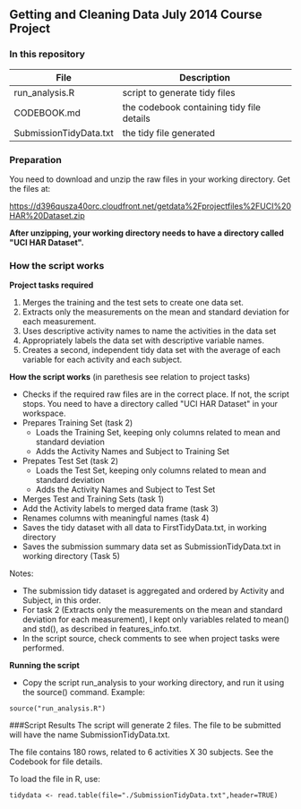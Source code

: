 ## Getting and Cleaning Data July 2014 Course Project

### In this repository

File | Description
------------- | ----------------------------------
run_analysis.R | script to generate tidy files
CODEBOOK.md | the codebook containing tidy file details
SubmissionTidyData.txt | the tidy file generated


### Preparation

You need to download and unzip the raw files in your working directory. Get the
files at:

https://d396qusza40orc.cloudfront.net/getdata%2Fprojectfiles%2FUCI%20HAR%20Dataset.zip 

**After unzipping, your working directory needs to have a directory called 
"UCI HAR Dataset".**


### How the script works

**Project tasks required**

1. Merges the training and the test sets to create one data set.
2. Extracts only the measurements on the mean and standard deviation for each measurement. 
3. Uses descriptive activity names to name the activities in the data set
4. Appropriately labels the data set with descriptive variable names. 
5. Creates a second, independent tidy data set with the average of each variable for each activity and each subject. 

**How the script works**
(in parethesis see relation to project tasks)

- Checks if the required raw files are in the correct place. If not, the script 
stops. You need to have a directory called "UCI HAR Dataset" in your workspace.
- Prepares Training Set (task 2)
    + Loads the Training Set, keeping only columns related to mean and standard deviation
    + Adds the Activity Names and Subject to Training Set
- Prepates Test Set (task 2)
    + Loads the Test Set, keeping only columns related to mean and standard deviation
    + Adds the Activity Names and Subject to Test Set
- Merges Test and Training Sets (task 1)
- Add the Activity labels to merged data frame (task 3)
- Renames columns with meaningful names (task 4)
- Saves the tidy dataset with all data to FirstTidyData.txt, in working directory
- Saves the submission summary data set as SubmissionTidyData.txt in 
working directory (Task 5)

Notes:

- The submission tidy dataset is aggregated and ordered by Activity and Subject, 
in this order.
- For task 2 (Extracts only the measurements on the mean and standard deviation 
for each measurement), I kept only variables related to mean() and std(), as
described in features_info.txt.
- In the script source, check comments to see when project tasks were performed.

**Running the script**

- Copy the script run_analysis to your working directory, and run it using the
source() command. Example:
```{r, eval=FALSE}
source("run_analysis.R")
```


###Script Results
The script will generate 2 files. The file to be submitted will have the name 
SubmissionTidyData.txt.

The file contains 180 rows, related to 6 activities X 30 subjects. See the 
Codebook for file details. 

To load the file in R, use:

```{r, eval=FALSE}
tidydata <- read.table(file="./SubmissionTidyData.txt",header=TRUE)
```